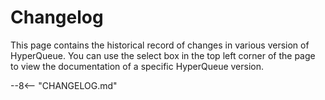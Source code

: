 # Changelog

This page contains the historical record of changes in various version of HyperQueue. You can use
the select box in the top left corner of the page to view the documentation of a specific HyperQueue
version.

--8<-- "CHANGELOG.md"

